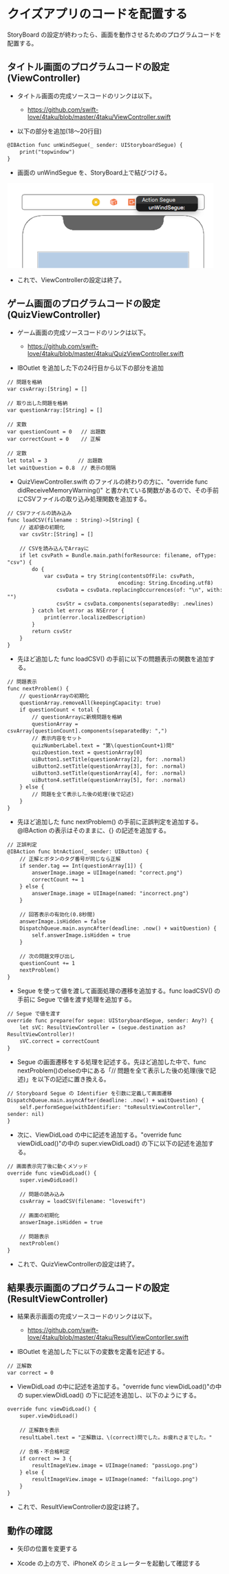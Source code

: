 # クイズアプリのコードを配置する

StoryBoard の設定が終わったら、画面を動作させるためのプログラムコードを配置する。

## タイトル画面のプログラムコードの設定(ViewController)

- タイトル画面の完成ソースコードのリンクは以下。

	- https://github.com/swift-love/4taku/blob/master/4taku/ViewController.swift

- 以下の部分を追加(18〜20行目)

```
@IBAction func unWindSegue(_ sender: UIStoryboardSegue) {
	print("topwindow")
}
```

- 画面の unWindSegue を、StoryBoard上で結びつける。

![uiwindSegue](../PNG/doc02-03-01.png)

- これで、ViewControllerの設定は終了。

## ゲーム画面のプログラムコードの設定(QuizViewController)

- ゲーム画面の完成ソースコードのリンクは以下。

	- https://github.com/swift-love/4taku/blob/master/4taku/QuizViewController.swift

- IBOutlet を追加した下の24行目から以下の部分を追加

```
// 問題を格納
var csvArray:[String] = []
   
// 取り出した問題を格納
var questionArray:[String] = []

// 変数
var questionCount = 0   // 出題数
var correctCount = 0    // 正解

// 定数
let total = 3          // 出題数
let waitQuestion = 0.8  // 表示の間隔
```

- QuizViewController.swift のファイルの終わりの方に、"override func didReceiveMemoryWarning()" と書かれている関数があるので、その手前にCSVファイルの取り込み処理関数を追加する。

```
// CSVファイルの読み込み
func loadCSV(filename : String)->[String] {
	// 返却値の初期化
	var csvStr:[String] = []

	// CSVを読み込んでArrayに
	if let csvPath = Bundle.main.path(forResource: filename, ofType: "csv") {
		do {
			var csvData = try String(contentsOfFile: csvPath,
									encoding: String.Encoding.utf8)
				csvData = csvData.replacingOccurrences(of: "\n", with: "")
				csvStr = csvData.components(separatedBy: .newlines)
		} catch let error as NSError {
			print(error.localizedDescription)
		}
		return csvStr
	}
}
```

- 先ほど追加した func loadCSV() の手前に以下の問題表示の関数を追加する。

```
// 問題表示
func nextProblem() {
    // questionArrayの初期化
    questionArray.removeAll(keepingCapacity: true)
    if questionCount < total {
		// questionArrayに新規問題を格納
       	questionArray = csvArray[questionCount].components(separatedBy: ",")
		// 表示内容をセット
		quizNumberLabel.text = "第\(questionCount+1)問"
		quizQuestion.text = questionArray[0]
		uiButton1.setTitle(questionArray[2], for: .normal)
		uiButton2.setTitle(questionArray[3], for: .normal)
		uiButton3.setTitle(questionArray[4], for: .normal)
		uiButton4.setTitle(questionArray[5], for: .normal)
    } else {
		// 問題を全て表示した後の処理(後で記述)
 	}
}
```

- 先ほど追加した func nextProblem() の手前に正誤判定を追加する。@IBAction の表示はそのままに、{} の記述を追加する。

```
// 正誤判定
@IBAction func btnAction(_ sender: UIButton) {
	// 正解とボタンのタグ番号が同じなら正解
	if sender.tag == Int(questionArray[1]) {
		answerImage.image = UIImage(named: "correct.png")
		correctCount += 1
	} else {
		answerImage.image = UIImage(named: "incorrect.png")
	}

	// 回答表示の有効化(0.8秒間)
	answerImage.isHidden = false
	DispatchQueue.main.asyncAfter(deadline: .now() + waitQuestion) {
		self.answerImage.isHidden = true
	}

	// 次の問題文呼び出し
	questionCount += 1
	nextProblem()
}
```

- Segue を使って値を渡して画面処理の遷移を追加する。func loadCSV() の手前に Segue で値を渡す処理を追加する。

```
// Segue で値を渡す
override func prepare(for segue: UIStoryboardSegue, sender: Any?) {
	let sVC: ResultViewController = (segue.destination as? ResultViewController)!
	sVC.correct = correctCount
}
```

- Segue の画面遷移をする処理を記述する。先ほど追加した中で、func nextProblem()のelseの中にある「// 問題を全て表示した後の処理(後で記述)」を以下の記述に置き換える。

```
// Storyboard Segue の Identifier を引数に定義して画面遷移
DispatchQueue.main.asyncAfter(deadline: .now() + waitQuestion) {
	self.performSegue(withIdentifier: "toResultViewController", sender: nil)
}
```

- 次に、ViewDidLoad の中に記述を追加する。"override func viewDidLoad()"の中の super.viewDidLoad() の下に以下の記述を追加する。

```
// 画面表示完了後に動くメソッド
override func viewDidLoad() {
	super.viewDidLoad()

	// 問題の読み込み
	csvArray = loadCSV(filename: "loveswift")

	// 画面の初期化
	answerImage.isHidden = true

	// 問題表示
	nextProblem()
}
```

- これで、QuizViewControllerの設定は終了。

## 結果表示画面のプログラムコードの設定(ResultViewController)

- 結果表示画面の完成ソースコードのリンクは以下。

	- https://github.com/swift-love/4taku/blob/master/4taku/ResultViewContorller.swift

- IBOutlet を追加した下に以下の変数を定義を記述する。

```
// 正解数
var correct = 0
```

- ViewDidLoad の中に記述を追加する。"override func viewDidLoad()"の中の super.viewDidLoad() の下に記述を追加し、以下のようにする。

```
override func viewDidLoad() {
	super.viewDidLoad()

	// 正解数を表示
	resultLabel.text = "正解数は、\(correct)問でした。お疲れさまでした。"

	// 合格・不合格判定
	if correct >= 3 {
		resultImageView.image = UIImage(named: "passLogo.png")
	} else {
		resultImageView.image = UIImage(named: "failLogo.png")
	}
}
```

- これで、ResultViewControllerの設定は終了。

## 動作の確認

- 矢印の位置を変更する


- Xcode の上の方で、iPhoneX のシミュレーターを起動して確認する

